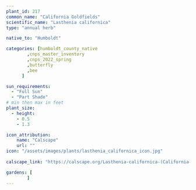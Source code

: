 ```yaml
---
plant_id: 217 
common_name: "California Goldfields"
scientific_name: "Lasthenia californica"
type: "annual herb"

native_to: "Humboldt"

categories: [humboldt_county_native
        ,cnps_master_inventory
        ,cnps_2022_spring
        ,butterfly
        ,bee
      ]

sun_requirements:
  - "Full Sun"
  - "Part Shade"
# min then max in feet
plant_size:
  - height: 
    - 0.5 
    - 1.3

icon_attribution: 
    name: "Calscape"
    url: ""
icon: "/assets/images/plants/lasthenia_californica_icon.jpg"
 
calscape_link: "https://calscape.org/Lasthenia-californica-(California-Goldfields)"

gardens: [
        ]
---
```








